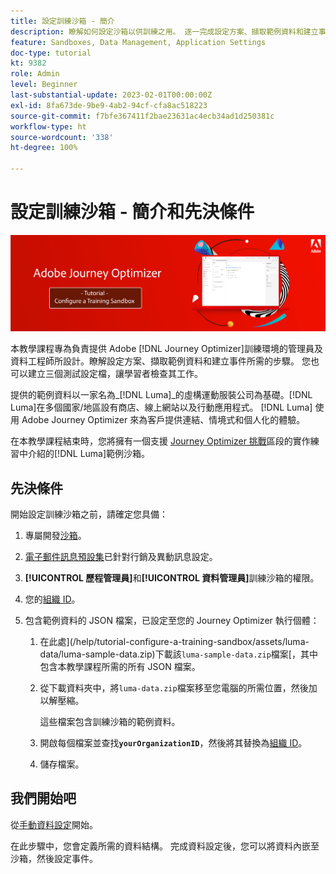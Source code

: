 ```yaml
---
title: 設定訓練沙箱 - 簡介
description: 瞭解如何設定沙箱以供訓練之用。 逐一完成設定方案、擷取範例資料和建立事件所需的步驟。
feature: Sandboxes, Data Management, Application Settings
doc-type: tutorial
kt: 9382
role: Admin
level: Beginner
last-substantial-update: 2023-02-01T00:00:00Z
exl-id: 8fa673de-9be9-4ab2-94cf-cfa8ac518223
source-git-commit: f7bfe367411f2bae23631ac4ecb34ad1d250381c
workflow-type: ht
source-wordcount: '338'
ht-degree: 100%

---
```


# 設定訓練沙箱 - 簡介和先決條件

![橫幅教學課程 - 設定訓練沙箱](./assets/ajo-banner-configure-training-sandbox.png)

本教學課程專為負責提供 Adobe [!DNL Journey Optimizer]訓練環境的管理員及資料工程師所設計。瞭解設定方案、擷取範例資料和建立事件所需的步驟。 您也可以建立三個測試設定檔，讓學習者檢查其工作。

提供的範例資料以一家名為&#x200B;_[!DNL Luma]_的虛構運動服裝公司為基礎。[!DNL Luma]在多個國家/地區設有商店、線上網站以及行動應用程式。 [!DNL Luma] 使用 Adobe Journey Optimizer 來為客戶提供連結、情境式和個人化的體驗。

在本教學課程結束時，您將擁有一個支援 [Journey Optimizer 挑戰](/help/challenges/introduction-and-prerequisites.md)區段的實作練習中介紹的[!DNL Luma]範例沙箱。

## 先決條件

開始設定訓練沙箱之前，請確定您具備：

1. 專屬開發[沙箱](https://experienceleague.adobe.com/docs/journey-optimizer-learn/tutorials/access-control/create-and-manage-sandboxes.html?lang=zh-Hant)。

1. [電子郵件訊息預設集](https://experienceleague.adobe.com/docs/journey-optimizer-learn/tutorials/configuration/channel-configuration/set-up-email-channel.html?lang=zh-Hant)已針對行銷及異動訊息設定。

1. **[!UICONTROL 歷程管理員]**&#x200B;和&#x200B;**[!UICONTROL 資料管理員]**&#x200B;訓練沙箱的權限。

1. 您的[組織 ID](https://experienceleague.adobe.com/docs/core-services/interface/administration/organizations.html?lang=zh-Hant)。

1. 包含範例資料的 JSON 檔案，已設定至您的 Journey Optimizer 執行個體：

   1. 在此處](/help/tutorial-configure-a-training-sandbox/assets/luma-data/luma-sample-data.zip)下載該`luma-sample-data.zip`檔案[，其中包含本教學課程所需的所有 JSON 檔案。

   1. 從下載資料夾中，將`luma-data.zip`檔案移至您電腦的所需位置，然後加以解壓縮。

      這些檔案包含訓練沙箱的範例資料。

   1. 開啟每個檔案並查找&#x200B;**`yourOrganizationID`**，然後將其替換為[組織 ID](https://experienceleague.adobe.com/docs/core-services/interface/administration/organizations.html?lang=zh-Hant)。

   1. 儲存檔案。

## 我們開始吧

從[手動資料設定](/help/tutorial-configure-a-training-sandbox/manual-data-set-up.md)開始。

在此步驟中，您會定義所需的資料結構。 完成資料設定後，您可以將資料內嵌至沙箱，然後設定事件。
